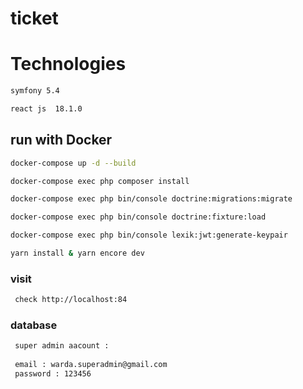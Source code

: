 # ticket

# Technologies 

```bash
symfony 5.4
```


```bash
react js  18.1.0
```

## run with Docker

```bash
docker-compose up -d --build
```

```bash
docker-compose exec php composer install
```
```bash
docker-compose exec php bin/console doctrine:migrations:migrate
```
```bash
docker-compose exec php bin/console doctrine:fixture:load
```
```bash
docker-compose exec php bin/console lexik:jwt:generate-keypair
```
```bash
yarn install & yarn encore dev
```
### visit 

```bash
 check http://localhost:84
```
### database

```bash
 super admin aacount :
 
 email : warda.superadmin@gmail.com
 password : 123456
 
 ```



